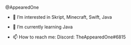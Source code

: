 @AppearedOne
- 👀 I’m interested in Skript, Minecraft, Swift, Java
- 🌱 I’m currently learning Java

- 📫 How to reach me: Discord: TheAppearedOne#6815

